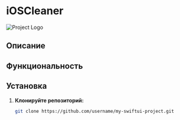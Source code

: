 # iOSCleaner

![Project Logo](./assets/logo.png)

## Описание

## Функциональность


## Установка

1. **Клонируйте репозиторий:**

   ```bash
   git clone https://github.com/username/my-swiftui-project.git
